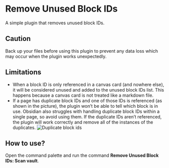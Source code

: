 # Remove Unused Block IDs
A simple plugin that removes unused block IDs.

## Caution
Back up your files before using this plugin to prevent any data loss which may occur when the plugin works unexpectedly.

## Limitations
- When a block ID is only referenced in a canvas card (and nowhere else), it will be considered unused and added to the unused block IDs list. This happens because a canvas card is not treated like a markdown file.
- If a page has duplicate block IDs and one of those IDs is referenced (as shown in the picture), the plugin won’t be able to tell which block is in use. Obsidian also struggles with handling duplicate block IDs within a single page, so avoid using them. If the duplicate IDs aren’t referenced, the plugin will work correctly and remove all of the instances of the duplicates.
![Duplicate block ids](https://i.imgur.com/YVLT6zO.png)

## How to use?
Open the command palette and run the command **Remove Unused Block IDs: Scan vault**.
